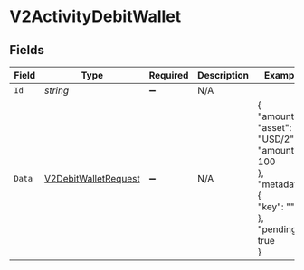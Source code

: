 # V2ActivityDebitWallet


## Fields

| Field                                                                                         | Type                                                                                          | Required                                                                                      | Description                                                                                   | Example                                                                                       |
| --------------------------------------------------------------------------------------------- | --------------------------------------------------------------------------------------------- | --------------------------------------------------------------------------------------------- | --------------------------------------------------------------------------------------------- | --------------------------------------------------------------------------------------------- |
| `Id`                                                                                          | *string*                                                                                      | :heavy_minus_sign:                                                                            | N/A                                                                                           |                                                                                               |
| `Data`                                                                                        | [V2DebitWalletRequest](../../Models/Components/V2DebitWalletRequest.md)                       | :heavy_minus_sign:                                                                            | N/A                                                                                           | {<br/>"amount": {<br/>"asset": "USD/2",<br/>"amount": 100<br/>},<br/>"metadata": {<br/>"key": ""<br/>},<br/>"pending": true<br/>} |